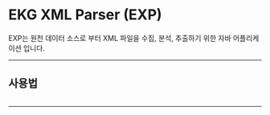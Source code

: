 EKG XML Parser (EXP)
===
EXP는 원천 데이터 소스로 부터 XML 파일을 수집, 분석, 추출하기 위한 자바 어플리케이션 입니다.       
***
## 사용법
```

```
***



